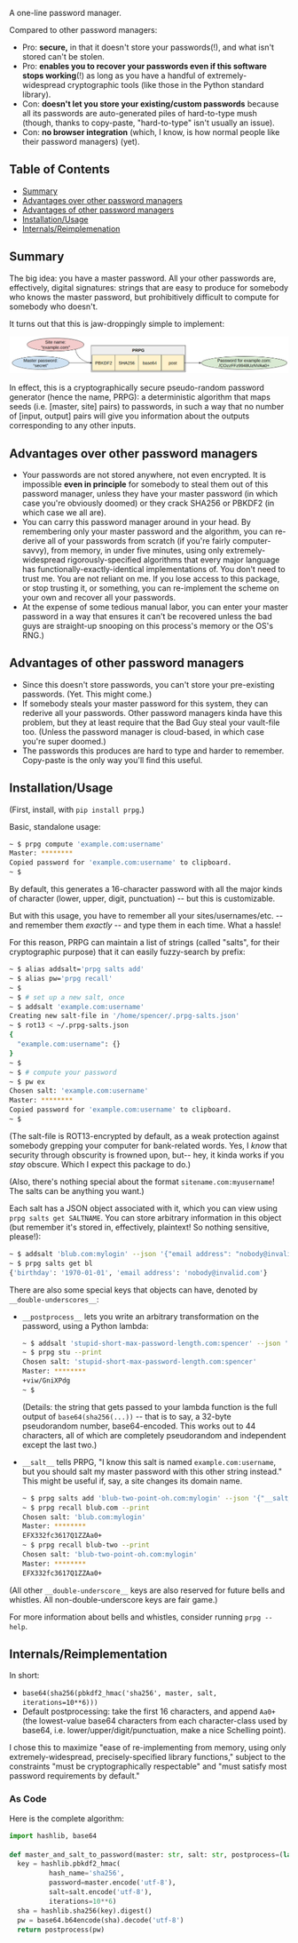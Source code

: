A one-line password manager.

Compared to other password managers:

- Pro: __secure,__ in that it doesn't store your passwords(!), and what isn't stored can't be stolen.
- Pro: __enables you to recover your passwords even if this software stops working__(!) as long as you have a handful of extremely-widespread cryptographic tools (like those in the Python standard library).
- Con: __doesn't let you store your existing/custom passwords__ because all its passwords are auto-generated piles of hard-to-type mush (though, thanks to copy-paste, "hard-to-type" isn't usually an issue).
- Con: __no browser integration__ (which, I know, is how normal people like their password managers) (yet).

## Table of Contents
- [Summary](#summary)
- [Advantages over other password managers](#advantages-over-other-password-managers)
- [Advantages of other password managers](#advantages-of-other-password-managers)
- [Installation/Usage](#installationusage)
- [Internals/Reimplemenation](#internalsreimplementation)

## Summary
The big idea: you have a master password. All your other passwords are, effectively, digital signatures: strings that are easy to produce for somebody who knows the master password, but prohibitively difficult to compute for somebody who doesn't.

It turns out that this is jaw-droppingly simple to implement:

![diagram](diagram.png)

In effect, this is a cryptographically secure pseudo-random password generator (hence the name, PRPG): a deterministic algorithm that maps seeds (i.e. [master, site] pairs) to passwords, in such a way that no number of [input, output] pairs will give you information about the outputs corresponding to any other inputs.


## Advantages over other password managers

- Your passwords are not stored anywhere, not even encrypted. It is impossible __even in principle__ for somebody to steal them out of this password manager, unless they have your master password (in which case you're obviously doomed) or they crack SHA256 or PBKDF2 (in which case we all are).
- You can carry this password manager around in your head. By remembering only your master password and the algorithm, you can re-derive all of your passwords from scratch (if you're fairly computer-savvy), from memory, in under five minutes, using only extremely-widespread rigorously-specified algorithms that every major language has functionally-exactly-identical implementations of. You don't need to trust me. You are not reliant on me. If you lose access to this package, or stop trusting it, or something, you can re-implement the scheme on your own and recover all your passwords.
- At the expense of some tedious manual labor, you can enter your master password in a way that ensures it can't be recovered unless the bad guys are straight-up snooping on this process's memory or the OS's RNG.)

## Advantages of other password managers

- Since this doesn't store passwords, you can't store your pre-existing passwords. (Yet. This might come.)
- If somebody steals your master password for this system, they can rederive all your passwords. Other password managers kinda have this problem, but they at least require that the Bad Guy steal your vault-file too. (Unless the password manager is cloud-based, in which case you're super doomed.)
- The passwords this produces are hard to type and harder to remember. Copy-paste is the only way you'll find this useful.


## Installation/Usage

(First, install, with `pip install prpg`.)

Basic, standalone usage:

```bash
~ $ prpg compute 'example.com:username'
Master: ********
Copied password for 'example.com:username' to clipboard.
~ $
```

By default, this generates a 16-character password with all the major kinds of character (lower, upper, digit, punctuation) -- but this is customizable.

But with this usage, you have to remember all your sites/usernames/etc. -- and remember them _exactly_ -- and type them in each time. What a hassle!

For this reason, PRPG can maintain a list of strings (called "salts", for their cryptographic purpose) that it can easily fuzzy-search by prefix:

```bash
~ $ alias addsalt='prpg salts add'
~ $ alias pw='prpg recall'
~ $
~ $ # set up a new salt, once
~ $ addsalt 'example.com:username'
Creating new salt-file in '/home/spencer/.prpg-salts.json'
~ $ rot13 < ~/.prpg-salts.json
{
  "example.com:username": {}
}
~ $
~ $ # compute your password
~ $ pw ex
Chosen salt: 'example.com:username'
Master: ********
Copied password for 'example.com:username' to clipboard.
~ $
```

(The salt-file is ROT13-encrypted by default, as a weak protection against somebody grepping your computer for bank-related words. Yes, I _know_ that security through obscurity is frowned upon, but-- hey, it kinda works if you _stay_ obscure. Which I expect this package to do.)

(Also, there's nothing special about the format `sitename.com:myusername`! The salts can be anything you want.)

Each salt has a JSON object associated with it, which you can view using `prpg salts get SALTNAME`. You can store arbitrary information in this object (but remember it's stored in, effectively, plaintext! So nothing sensitive, please!):

```bash
~ $ addsalt 'blub.com:mylogin' --json '{"email address": "nobody@invalid.com", "birthday": "1970-01-01"}'
~ $ prpg salts get bl
{'birthday': '1970-01-01', 'email address': 'nobody@invalid.com'}
```

There are also some special keys that objects can have, denoted by `__double-underscores__`:

- `__postprocess__` lets you write an arbitrary transformation on the password, using a Python lambda:

    ```bash
    ~ $ addsalt 'stupid-short-max-password-length.com:spencer' --json '{"__postprocess__": "lambda pw: pw[:12]"}'
    ~ $ prpg stu --print
    Chosen salt: 'stupid-short-max-password-length.com:spencer'
    Master: ********
    +viw/GniXPdg
    ~ $
    ```

    (Details: the string that gets passed to your lambda function is the full output of `base64(sha256(...))` -- that is to say, a 32-byte pseudorandom number, base64-encoded. This works out to 44 characters, all of which are completely pseudorandom and independent except the last two.)

- `__salt__` tells PRPG, "I know this salt is named `example.com:username`, but you should salt my master password with this other string instead." This might be useful if, say, a site changes its domain name.

    ```bash
    ~ $ prpg salts add 'blub-two-point-oh.com:mylogin' --json '{"__salt__": "blub.com:mylogin"}'
    ~ $ prpg recall blub.com --print
    Chosen salt: 'blub.com:mylogin'
    Master: ********
    EFX332fc3617Q1ZZAa0+
    ~ $ prpg recall blub-two --print
    Chosen salt: 'blub-two-point-oh.com:mylogin'
    Master: ********
    EFX332fc3617Q1ZZAa0+
    ```

(All other `__double-underscore__` keys are also reserved for future bells and whistles. All non-double-underscore keys are fair game.)

For more information about bells and whistles, consider running `prpg --help`.


## Internals/Reimplementation

In short:

- `base64(sha256(pbkdf2_hmac('sha256', master, salt, iterations=10**6)))`
- Default postprocessing: take the first 16 characters, and append `Aa0+` (the lowest-value base64 characters from each character-class used by base64, i.e. lower/upper/digit/punctuation, make a nice Schelling point).

I chose this to maximize "ease of re-implementing from memory, using only extremely-widespread, precisely-specified library functions," subject to the constraints "must be cryptographically respectable" and "must satisfy most password requirements by default."


### As Code

Here is the complete algorithm:

```python
import hashlib, base64

def master_and_salt_to_password(master: str, salt: str, postprocess=(lambda pw: pw[:16]+'Aa0+')) -> str:
  key = hashlib.pbkdf2_hmac(
          hash_name='sha256',
          password=master.encode('utf-8'),
          salt=salt.encode('utf-8'),
          iterations=10**6)
  sha = hashlib.sha256(key).digest()
  pw = base64.b64encode(sha).decode('utf-8')
  return postprocess(pw)
```
